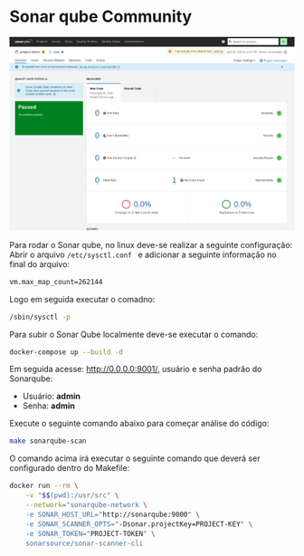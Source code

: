 # Sonar qube Community

![Print do sonarqube](sonarqube.png)

Para rodar o Sonar qube, no linux deve-se realizar a seguinte configuração:
Abrir o arquivo ```/etc/sysctl.conf ``` e adicionar a seguinte informação no final do arquivo:
```sh
vm.max_map_count=262144
```

Logo em seguida executar o comadno:
```sh
/sbin/sysctl -p
```

Para subir o Sonar Qube localmente deve-se executar o comando:
```sh
docker-compose up --build -d
```

Em seguida acesse: http://0.0.0.0:9001/, usuário e senha padrão do Sonarqube:
* Usuário: **admin** 
* Senha: **admin**

Execute o seguinte comando abaixo para começar análise do código:
```sh
make sonarqube-scan
```

O comando acima irá executar o seguinte comando que deverá ser configurado dentro do Makefile:
```sh
docker run --rm \
	-v "$$(pwd):/usr/src" \
	--network="sonarqube-network \
	-e SONAR_HOST_URL="http://sonarqube:9000" \
	-e SONAR_SCANNER_OPTS="-Dsonar.projectKey=PROJECT-KEY" \
	-e SONAR_TOKEN="PROJECT-TOKEN" \
	sonarsource/sonar-scanner-cli
```